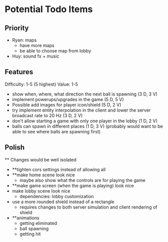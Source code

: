 # Potential Todo Items

## Priority

- Ryan: maps
  - have more maps
  - be able to choose map from lobby
- Huy: sound fx + music

## Features

Difficulty: 1-5 (5 highest)
Value: 1-5

- show when, where, what direction the next ball is spawning (3 D, 3 V)
- implement powerups/upgrades in the game (5 D, 5 V)
- Possible add images for player icon/shield (5 D, 2 V)
- try implement entity interpolation in the client and lower the server broadcast rate to 20 Hz (3 D, 2 V)
- don't allow starting a game with only one player in the lobby (1 D, 2 V)
- balls can spawn in different places (1 D, 3 V) (probably would want to be able to see where balls are spawning first)

## Polish

** Changes would be well isolated

- **tighten cors settings instead of allowing all
- **make home scene look nice
  - maybe also show what the controls are for playing the game
- **make game screen (when the game is playing) look nice
- make lobby scene look nice
  - dependencies: lobby customization
- use a more rounded shield instead of a rectangle
  - requires changes to both server simulation and client rendering of shield
- **animations
  - getting eliminated
  - ball spawning
  - getting hit
